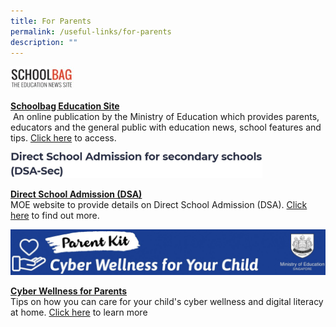 ```yaml
---
title: For Parents
permalink: /useful-links/for-parents
description: ""
---
```

<img src="/images/school%20bag.jpg" 
     style="width:20%">

<u><strong> Schoolbag Education Site </strong></u><br>
 An online publication by the Ministry of Education which provides parents, educators and the general public with education news, school features and tips. [Click here](https://www.schoolbag.edu.sg/) to access.
 
<img src="/images/DSA.jpg" 
     style="width:80%">

<u><strong> Direct School Admission (DSA) </strong></u>  
MOE website to provide details on Direct School Admission (DSA). [Click here](https://www.moe.gov.sg/secondary/dsa) to find out more.

![](/images/Cyberwellness.jpg) 

<u><strong> Cyber Wellness for Parents </strong></u> <br>
Tips on how you can care for your child's cyber wellness and digital literacy at home. [Click here](https://www.moe.gov.sg/-/media/files/parent-kit/cyber-wellness-for-your-child.pdf) to learn more